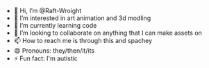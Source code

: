 - 👋 Hi, I’m @Raft-Wroight
- 👀 I’m interested in art animation and 3d modling
- 🌱 I’m currently learning code
- 💞️ I’m looking to collaborate on anything that I can make assets on
- 📫 How to reach me is through this and spachey
- 😄 Pronouns: they/then/it/its
- ⚡ Fun fact: I'm autistic

<!---
Raft-Wroight/Raft-Wroight is a ✨ special ✨ repository because its `README.md` (this file) appears on your GitHub profile.
You can click the Preview link to take a look at your changes.
--->
